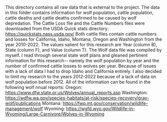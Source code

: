 This directory contains all raw data that is external to the project. The data in this folder contains information for wolf population, cattle population, cattle deaths and cattle deaths confirmed to be caused by wolf depredation. 
The Cattle Loss file and the Cattle Numbers files were downloaded from the USDA Quick stats directory: https://quickstats.nass.usda.gov/
Both cattle files contain cattle numbers and losses for California, Idaho, Montana, Oregon and Washington from the year 2010-2022. The values salient for this research are Year (column B), State (column F), and Value (column T). 
The Wolf data file was compiled by myself. I read through several state wolf plans and gleaned pertinent information for this research-- namely the wolf population by year and the number of confirmed cattle losses to wolves per year. Because of issues with a lack of data I had to drop Idaho and California entirely. I also decided to limit my research to the years 2012-2022 because of a lack of data on wolf population before 2012. All of the information can be found in the following wolf nnual reports:
Oregon: https://www.dfw.state.or.us/Wolves/annual_reports.asp
Washington: https://wdfw.wa.gov/species-habitats/at-risk/species-recovery/gray-wolf/publications
Montana: https://fwp.mt.gov/conservation/wildlife-management/wolf
Wyoming: https://wgfd.wyo.gov/Wildlife-in-Wyoming/Large-Carnivore/Wolves-in-Wyoming